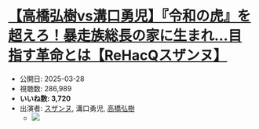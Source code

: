 # [【高橋弘樹vs溝口勇児】『令和の虎』を超えろ！暴走族総長の家に生まれ…目指す革命とは【ReHacQスザンヌ】](https://www.youtube.com/watch?v=THdPL6PEUYk)
-   公開日: 2025-03-28
-   視聴数: 286,989
-   **いいね数: 3,720**
-   出演者: [スザンヌ](/rehacq_fan/people/スザンヌ "wikilink"), 溝口勇児, [高橋弘樹](/rehacq_fan/people/高橋弘樹 "wikilink")
    - [![](https://img.youtube.com/vi/THdPL6PEUYk/hqdefault.jpg)](https://www.youtube.com/watch?v=THdPL6PEUYk)
